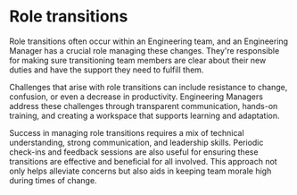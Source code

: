 # Role transitions

Role transitions often occur within an Engineering team, and an Engineering Manager has a crucial role managing these changes. They're responsible for making sure transitioning team members are clear about their new duties and have the support they need to fulfill them.

Challenges that arise with role transitions can include resistance to change, confusion, or even a decrease in productivity. Engineering Managers address these challenges through transparent communication, hands-on training, and creating a workspace that supports learning and adaptation.

Success in managing role transitions requires a mix of technical understanding, strong communication, and leadership skills. Periodic check-ins and feedback sessions are also useful for ensuring these transitions are effective and beneficial for all involved. This approach not only helps alleviate concerns but also aids in keeping team morale high during times of change.